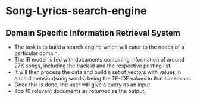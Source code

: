 # Song-Lyrics-search-engine
## Domain Specific Information Retrieval System 

* The task is to build a search engine which will cater to the needs of a particular domain. 
* The IR model is fed with documents containing information of around 27K songs, including the track id and the respective posting list. 
* It will then process the data and build a set of vectors with values in each dimension(song words) being the TF-IDF values in that dimension.
* Once this is done, the user will give a query as an input.
* Top 10 relevant documents as returned as the output.
